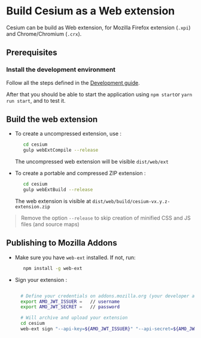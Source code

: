 # Build Cesium as a Web extension

Cesium can be build as Web extension, for Mozilla Firefox extension (`.xpi`) and Chrome/Chromium (`.crx`).

## Prerequisites

### Install the development environment

Follow all the steps defined in the [Development guide](./development_guide.md).

After that you should be able to start the application using `npm start`or `yarn run start`, and to test it.

## Build the web extension


- To create a uncompressed extension, use :
  ```bash
     cd cesium
     gulp webExtCompile --release
  ```
  
  The uncompressed web extension will be visible `dist/web/ext`
  
- To create a portable and compressed ZIP extension : 
  ```bash
     cd cesium
     gulp webExtBuild --release
  ```
  
  The web extension is visible at `dist/web/build/cesium-vx.y.z-extension.zip`

> Remove the option `--release` to skip creation of minified CSS and JS files (and source maps)

## Publishing to Mozilla Addons 

- Make sure you have `web-ext` installed. If not, run:
  ```bash
     npm install -g web-ext
  ```
  
- Sign your extension :
  ```bash
  
    # Define your credentials on addons.mozilla.org (your developer account)
    export AMO_JWT_ISSUER =   // username
    export AMO_JWT_SECRET =   // password
  
    # Will archive and upload your extension 
    cd cesium
    web-ext sign "--api-key=${AMO_JWT_ISSUER}" "--api-secret=${AMO_JWT_SECRET}" "--source-dir=dist/web/ext" "--artifacts-dir=${PROJECT_DIR}/dist/web/build"  --id=${WEB_EXT_ID} --channel=listed
  ``` 
